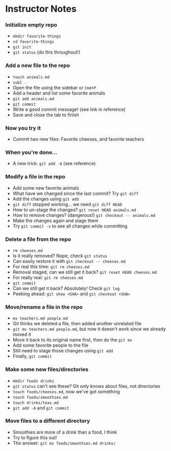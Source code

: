 # Instructor Notes

### Initialize empty repo

* `mkdir favorite-things`
* `cd favorite-things`
* `git init`
* `git status` (do this throughout!)

### Add a new file to the repo

* `touch animals.md`
* `subl .`
* Open the file using the sidebar or `Cmd+P`
* Add a header and list some favorite animals
* `git add animals.md`
* `git commit`
* Write a good commit message! (see link in reference)
* Save and close the tab to finish

### Now you try it

* Commit two new files: Favorite cheeses, and favorite teachers

### When you're done...

* A new trick: `git add -A` (see reference)

### Modify a file in the repo

* Add some new favorite animals
* What have we changed since the last commit? Try `git diff`
* Add the changes using `git add`
* `git diff` stopped working... we need `git diff HEAD`
* How to un-stage the changes? `git reset HEAD animals.md`
* How to remove changes? (dangerous!) `git checkout -- animals.md`
* Make the changes again and stage them
* Try `git commit -v` to see all changes while committing

### Delete a file from the repo

* `rm cheeses.md`
* Is it really removed? Nope, check `git status`
* Can easily restore it with `git checkout -- cheeses.md`
* For real this time: `git rm cheeses.md`
* Removal staged, can we still get it back? `git reset HEAD cheeses.md`
* For really real: `git rm cheeses.md`
* `git commit`
* Can we *still* get it back? Absolutely! Check `git log`
* Peeking ahead: `git show <SHA>` and `git checkout <SHA>`

### Move/rename a file in the repo

* `mv teachers.md people.md`
* Git thinks we deleted a file, then added another unrelated file
* `git mv teachers.md people.md`, but now it doesn't work since we already moved it
* Move it back to its original name first, then do the `git mv`
* Add some favorite people to the file
* Still need to stage those changes using `git add`
* Finally, `git commit`

### Make some new files/directories

* `mkdir foods drinks`
* `git status` can't see these? Git only knows about files, not directories
* `touch foods/cheeses.md`, now we've got something
* `touch foods/smoothies.md`
* `touch drinks/teas.md`
* `git add -A` and `git commit`

### Move files to a different directory

* Smoothies are more of a drink than a food, I think
* Try to figure this out!
* The answer: `git mv foods/smoothies.md drinks/`
